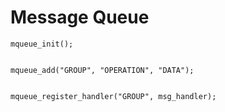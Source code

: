 # Message Queue

    mqueue_init();


    mqueue_add("GROUP", "OPERATION", "DATA");


    mqueue_register_handler("GROUP", msg_handler);